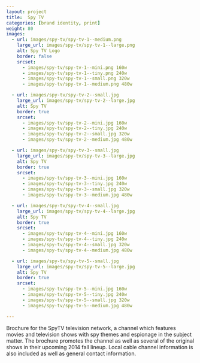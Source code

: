 ```yaml
---
layout: project
title:  Spy TV
categories: [brand identity, print]
weight: 80
images:
  - url: images/spy-tv/spy-tv-1--medium.png
    large_url: images/spy-tv/spy-tv-1--large.png
    alt: Spy TV Logo
    border: false
    srcset:
      - images/spy-tv/spy-tv-1--mini.png 160w
      - images/spy-tv/spy-tv-1--tiny.png 240w
      - images/spy-tv/spy-tv-1--small.png 320w
      - images/spy-tv/spy-tv-1--medium.png 480w

  - url: images/spy-tv/spy-tv-2--small.jpg
    large_url: images/spy-tv/spy-tv-2--large.jpg
    alt: Spy TV
    border: true
    srcset:
      - images/spy-tv/spy-tv-2--mini.jpg 160w
      - images/spy-tv/spy-tv-2--tiny.jpg 240w
      - images/spy-tv/spy-tv-2--small.jpg 320w
      - images/spy-tv/spy-tv-2--medium.jpg 480w

  - url: images/spy-tv/spy-tv-3--small.jpg
    large_url: images/spy-tv/spy-tv-3--large.jpg
    alt: Spy TV
    border: true
    srcset:
      - images/spy-tv/spy-tv-3--mini.jpg 160w
      - images/spy-tv/spy-tv-3--tiny.jpg 240w
      - images/spy-tv/spy-tv-3--small.jpg 320w
      - images/spy-tv/spy-tv-3--medium.jpg 480w

  - url: images/spy-tv/spy-tv-4--small.jpg
    large_url: images/spy-tv/spy-tv-4--large.jpg
    alt: Spy TV
    border: true
    srcset:
      - images/spy-tv/spy-tv-4--mini.jpg 160w
      - images/spy-tv/spy-tv-4--tiny.jpg 240w
      - images/spy-tv/spy-tv-4--small.jpg 320w
      - images/spy-tv/spy-tv-4--medium.jpg 480w

  - url: images/spy-tv/spy-tv-5--small.jpg
    large_url: images/spy-tv/spy-tv-5--large.jpg
    alt: Spy TV
    border: true
    srcset:
      - images/spy-tv/spy-tv-5--mini.jpg 160w
      - images/spy-tv/spy-tv-5--tiny.jpg 240w
      - images/spy-tv/spy-tv-5--small.jpg 320w
      - images/spy-tv/spy-tv-5--medium.jpg 480w

---
```


Brochure for the SpyTV television network, a channel which features movies and television shows with spy themes and espionage in the subject matter. The brochure promotes the channel as well as several of the original shows in their upcoming 2014 fall lineup. Local cable channel information is also included as well as general contact information.
